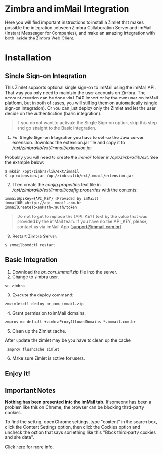 # Zimbra and imMail Integration
Here you will find important instructions to install a Zimlet that makes possible the integration between Zimbra Collaboration Server and imMail (Instant Messenger for Companies), and make an amazing integration with both inside the Zimbra Web Client.

# Installation

## Single Sign-on Integration
This Zimlet supports optional single sign-on to imMail using the imMail API. That way you only need to maintain the user accounts on Zimbra. The account creation can be done via LDAP import or by the own user on imMail platform, but in both of cases, you will still log them on automatically (single sign-on integration). Or you can just deploy only the Zimlet and let the user decide on the authentication (basic integration).

> If you do not want to activate the Single Sign-on option,  skip this step and go straight to the Basic Integration.

1. For Single Sign-on Integration you have to set-up the Java server extension. Download the extension.jar file and copy it to _/opt/zimbra/lib/ext/immail/extension.jar_

Probably you will need to create the _immail_ folder in _/opt/zimbra/lib/ext_. See the example below:

```
$ mkdir /opt/zimbra/lib/ext/immail
$ cp extension.jar /opt/zimbra/lib/ext/immail/extension.jar
```

2. Then create the _config.properties_ text file in _/opt/zimbra/lib/ext/immail/config.properties_ with the contents:

```
immailApiKey={API_KEY} (Provided by imMail)
immailURL=https://api.immail.com.br
immailCreateTokenPath=/auth/token
```
> Do not forget to replace the {API_KEY} text by the value that was provided by the imMail team. If you have no the API_KEY, please, contact us via imMail App (support@immail.com.br).

3. Restart Zimbra Server:

```
$ zmmailboxdctl restart
```

## Basic Integration

1. Download the _br_com_immail.zip_ file into the server.
2. Change to zimbra user.

```
su zimbra
```
3. Execute the deploy command:

```
zmzimletctl deploy br_com_immail.zip
```
4. Grant permission to imMail domains.

```
zmprov mc default +zimbraProxyAllowedDomains *.immail.com.br
```
5. Clean up the Zimlet cache.

After update the zimlet may be you have to clean up the cache

```
 zmprov flushCache zimlet
```
6. Make sure Zimlet is active for users.

## Enjoy it!

## Important Notes

**Nothing has been presented into the imMail tab.**
If someone has been a problem like this on Chrome, the browser can be blocking third-party cookies.

To find the setting, open Chrome settings, type "content" in the search box, click the Content Settings option, then click the Cookies option and uncheck the option that says something like this "Block third-party cookies and site data".

Click [here](https://www.chromium.org/for-testers/bug-reporting-guidelines/uncaught-securityerror-failed-to-read-the-localstorage-property-from-window-access-is-denied-for-this-document) for more info.
